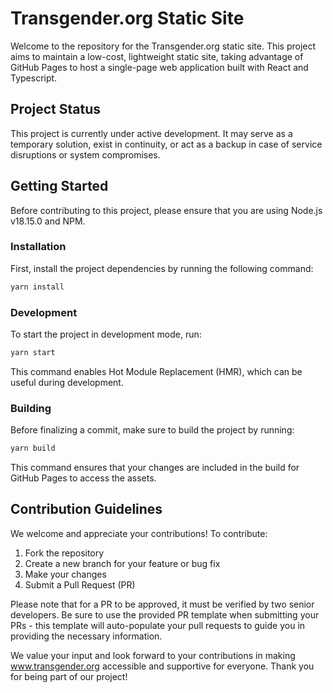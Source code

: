 # Transgender.org Static Site

Welcome to the repository for the Transgender.org static site. This project aims to maintain a low-cost, lightweight static site, taking advantage of GitHub Pages to host a single-page web application built with React and Typescript.

## Project Status

This project is currently under active development. It may serve as a temporary solution, exist in continuity, or act as a backup in case of service disruptions or system compromises.

## Getting Started

Before contributing to this project, please ensure that you are using Node.js v18.15.0 and NPM.

### Installation

First, install the project dependencies by running the following command:

```bash
yarn install
```

### Development

To start the project in development mode, run:

```bash
yarn start
```

This command enables Hot Module Replacement (HMR), which can be useful during development.

### Building

Before finalizing a commit, make sure to build the project by running:

```bash
yarn build
```

This command ensures that your changes are included in the build for GitHub Pages to access the assets.

## Contribution Guidelines

We welcome and appreciate your contributions! To contribute:

1. Fork the repository
2. Create a new branch for your feature or bug fix
3. Make your changes
4. Submit a Pull Request (PR)

Please note that for a PR to be approved, it must be verified by two senior developers. Be sure to use the provided PR template when submitting your PRs - this template will auto-populate your pull requests to guide you in providing the necessary information.

We value your input and look forward to your contributions in making www.transgender.org accessible and supportive for everyone. Thank you for being part of our project!
